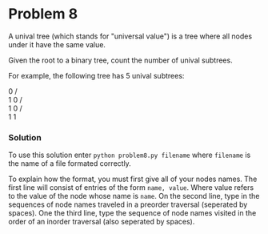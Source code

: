 # Problem 8
A unival tree (which stands for "universal value") is a tree where all nodes
under it have the same value.

Given the root to a binary tree, count the number of unival subtrees.

For example, the following tree has 5 unival subtrees:

   0
  / \
 1   0
    / \
   1   0
  / \
 1   1

### Solution
To use this solution enter `python problem8.py filename` where `filename` is
the name of a file formated correctly.

To explain how the format, you must first give all of your nodes names.
The first line will consist of entries of the form `name, value`. Where value
refers to the value of the node whose name is `name`. On the second line, type
in the sequences of node names traveled in a preorder traversal (seperated by spaces).
One the third line, type the sequence of node names visited in the order of an
inorder traversal (also seperated by spaces).